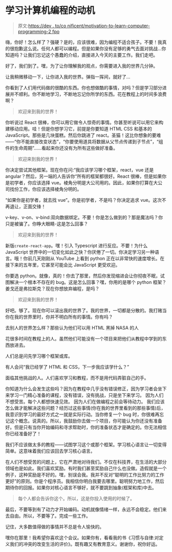 # 学习计算机编程的动机

> 原文:[https://dev . to/co nificent/motivation-to-learn-computer-programming-2 fpo](https://dev.to/codnificent/motivation-to-learn-computer-programming-2fpo)

嗨，你好！怎么样了？强硬？是的，应该很难，因为编程不适合孩子。不要！我真的很抱歉这么说。任何人都可以编程。但是如果你没有足够的勇气去面对挑战…你知道吗？让我们忘记这个愚蠢的介绍，直接进入今天的主要工作。我们走吧。

好了，我们到了。嘿，为了让你理解我的观点，你需要进入我的世界几分钟。

让我稍微移动一下，让你进入我的世界。弹指一挥间，就好了…

你看到了人们用代码做的很酷的东西。你也想做酷的事情，对吗？但是学习部分进展并不顺利。你不断地学习，不断地忘记你所学的东西。花在教程上的时间多浪费啊？

> 欢迎来到我的世界！

你听说过 React 很棒，你可以用它做令人惊奇的事情。你甚至听说可以用它来构建移动应用。哇！但是你想学习它，前提是你要知道 HTML CSS 和基本的 JavaScript。那些是几块蛋糕。然后你跳进了 react。圣猫！这比你想象的要难——“你不能直接改变状态”，“你要使用道具将数据从父节点传递到子节点”，“组件的生命周期”……看起来你还没有为所有这些做好准备。

> 欢迎来到我的世界！

你决定尝试其他框架。现在你在问:“我应该学习哪个框架，react，vue 还是 angular？然后，另一端的人告诉你“所有的框架都很好。React 很棒，但是如果你是初学者，你应该选择 vue。棱角分明是大公司用的。因此，如果你打算在大公司找份工作，你应该选择棱角分明的。

“如果你是初学者，就去找 vue”。你是初学者，不是吗？你决定追求 vue。这次不再退让，正面交锋！

v-key、v-on、v-bind:双向数据绑定。不要！你是怎么做到的？那是魔法吗？你只是被骗了。你睁大眼睛-这是怎么回事？

> 欢迎来到我的世界！

新版`create-react-app`。嘿！引入 Typescript 进行反应。不要！为什么 JavaScript 世界中的一切变化如此之快？你厌倦了一切。你决定学习另一种语言。哦！你前几天刚刚从 YouTube 上看到 python 正在以非常快的速度增长。在接下来的五年里，它甚至可能会比 JavaScript 更受欢迎。

你要选 python。就像，真的！你去了那里，然后你发现缩进会让你彻夜不眠，试图解决一个根本不存在的 bug。这是怎么回事？嘿，你用的是哪个 python 框架？姜戈还是弗拉斯克？现在你想放弃编程，是吗？

> 欢迎来到我的世界！

好吧。够了。现在你可以滚出我的世界了。我的世界，一切都是分散的。我打赌当你在我的世界里时，你并不明白所有的事情。你有吗？

去别人的世界怎么样？那些认为他们可以用 HTML 黑掉 NASA 的人

花很多时间在教程上的人。虽然他们可能没有一个项目来把他们从教程中学到的东西放进去。

人们总是问先学习哪个框架或库。

有人会问“我已经学了 HTML 和 CSS，下一步我应该学什么？”

面临其他挑战的人。人们喜欢学习和教程，而不是用代码弄脏自己的手。

你知道为什么会发生这些吗？因为在教程中几乎没有错误修正，因为学习者会坐下来学习一门精心准备的课程，没有错误，没有挑战，只是坐下来学习。
因为人们不想受苦。每个人都想快速见效。
因为人们在做编程之前会等待动力。
我们应该怎么做才能解决这些问题？经历过这些事情(你在我的世界里看到的那些事情)后，我意识到学习的最好方式之一就是实际行动。当你修复一个 bug 时，你很难再忘记这个概念。说真的。所以，我鼓励你去做一个项目，你可能认为你还没有准备好。但是只有当你开始编码和寻求帮助时，你的准备状态才是确定的。你无法相信你已经准备好了！

我们不应该做太多的教程——试图学习这个或那个框架。学习核心语言让一切变得简单。这意味着我们应该回去学习核心语言。

在人们不想受苦的问题上，它在严肃地对待我们。不仅在科技界，在生活的大部分领域也是如此。我们喜欢奖励。有时我们甚至奖励自己什么也没做。造假就是一个例子，这种奖励是不好的。嘿，别误会我。我并不反对“聪明的工作比努力的工作更好”的原则。你是个程序员。我相信你明白我要去哪里。聪明努力地工作，然后期待你的回报。如果你对核心语言不够好，就不要跳到抽象(框架和库)中去。

> 每个人都会告诉你这个。所以，这是你投入使用的时候了。

最后，不要等到有了动力才开始编码。动机就像情绪一样，永远不会稳定。他们来去自由。所以，不要等了。完成一些工作。

记住，大多数值得做的事情并不总是令人愉快的。

嘿你在那里！我希望你喜欢这个会议。如果你有，看看我的书《习惯与自律:对定义我们的冲突的改变生活的评价》。既有趣又有教育意义。谢谢你，祝你好运。